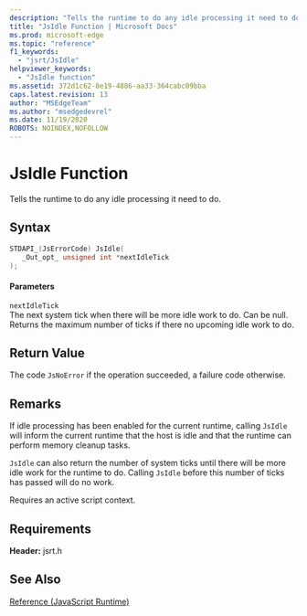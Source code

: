 ```yaml
---
description: "Tells the runtime to do any idle processing it need to do."
title: "JsIdle Function | Microsoft Docs"
ms.prod: microsoft-edge
ms.topic: "reference"
f1_keywords: 
  - "jsrt/JsIdle"
helpviewer_keywords: 
  - "JsIdle function"
ms.assetid: 372d1c62-8e19-4886-aa33-364cabc09bba
caps.latest.revision: 13
author: "MSEdgeTeam"
ms.author: "msedgedevrel"
ms.date: 11/19/2020
ROBOTS: NOINDEX,NOFOLLOW
---
```

# JsIdle Function

Tells the runtime to do any idle processing it need to do.  
  
## Syntax  
  
```cpp  
STDAPI_(JsErrorCode) JsIdle(  
   _Out_opt_ unsigned int *nextIdleTick  
);  
```  
  
#### Parameters  
 `nextIdleTick`  
 The next system tick when there will be more idle work to do. Can be null. Returns the maximum number of ticks if there no upcoming idle work to do.  
  
## Return Value  
 The code `JsNoError` if the operation succeeded, a failure code otherwise.  
  
## Remarks  
 If idle processing has been enabled for the current runtime, calling `JsIdle` will inform the current runtime that the host is idle and that the runtime can perform memory cleanup tasks.  
  
 `JsIdle` can also return the number of system ticks until there will be more idle work for the runtime to do. Calling `JsIdle` before this number of ticks has passed will do no work.  
  
 Requires an active script context.  
  
## Requirements  
 **Header:** jsrt.h  
  
## See Also  
 [Reference (JavaScript Runtime)](../chakra-hosting/reference-javascript-runtime.md)
